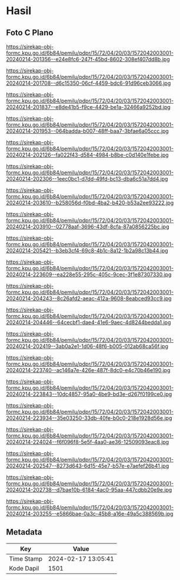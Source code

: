 # Hasil

## Foto C Plano

https://sirekap-obj-formc.kpu.go.id/6b84/pemilu/pdpr/15/72/04/20/03/1572042003001-20240214-201356--e24e8fc6-247f-45bd-8602-308ef407dd8b.jpg

https://sirekap-obj-formc.kpu.go.id/6b84/pemilu/pdpr/15/72/04/20/03/1572042003001-20240214-201708--d6c15350-06cf-4459-bdc6-91d96ceb3066.jpg

https://sirekap-obj-formc.kpu.go.id/6b84/pemilu/pdpr/15/72/04/20/03/1572042003001-20240214-201837--e8de41b5-f9ce-4429-be1a-32466a9252bd.jpg

https://sirekap-obj-formc.kpu.go.id/6b84/pemilu/pdpr/15/72/04/20/03/1572042003001-20240214-201953--064badda-b007-48ff-baa7-3bfae6a05ccc.jpg

https://sirekap-obj-formc.kpu.go.id/6b84/pemilu/pdpr/15/72/04/20/03/1572042003001-20240214-202126--fa022f43-d584-4984-b8be-c0d140e1febe.jpg

https://sirekap-obj-formc.kpu.go.id/6b84/pemilu/pdpr/15/72/04/20/03/1572042003001-20240214-202306--1eec0bc1-d7dd-49fd-bc13-dba6c51a7dd4.jpg

https://sirekap-obj-formc.kpu.go.id/6b84/pemilu/pdpr/15/72/04/20/03/1572042003001-20240214-203610--b258056d-f0bd-4ba2-b420-b53a2ee93222.jpg

https://sirekap-obj-formc.kpu.go.id/6b84/pemilu/pdpr/15/72/04/20/03/1572042003001-20240214-203910--02778aaf-3696-43df-8cfa-87a0856225bc.jpg

https://sirekap-obj-formc.kpu.go.id/6b84/pemilu/pdpr/15/72/04/20/03/1572042003001-20240214-205421--b3eb3cf4-69c8-4b1c-8a12-1b2a98c13b44.jpg

https://sirekap-obj-formc.kpu.go.id/6b84/pemilu/pdpr/15/72/04/20/03/1572042003001-20240214-223609--ea228e55-295c-405c-9cec-3f1e87307330.jpg

https://sirekap-obj-formc.kpu.go.id/6b84/pemilu/pdpr/15/72/04/20/03/1572042003001-20240214-204243--8c26afd2-aeac-412a-9608-8eabced93cc9.jpg

https://sirekap-obj-formc.kpu.go.id/6b84/pemilu/pdpr/15/72/04/20/03/1572042003001-20240214-204446--64cecbf1-dae4-41e6-9aec-4d8244bedda1.jpg

https://sirekap-obj-formc.kpu.go.id/6b84/pemilu/pdpr/15/72/04/20/03/1572042003001-20240214-202419--3ab0a2e1-1d06-48f6-b005-012ab68ca56f.jpg

https://sirekap-obj-formc.kpu.go.id/6b84/pemilu/pdpr/15/72/04/20/03/1572042003001-20240214-223740--ac146a7e-426e-487f-8dc0-e4c70b46e190.jpg

https://sirekap-obj-formc.kpu.go.id/6b84/pemilu/pdpr/15/72/04/20/03/1572042003001-20240214-223843--10dc4857-95a0-4be9-bd3e-d267f0199ce0.jpg

https://sirekap-obj-formc.kpu.go.id/6b84/pemilu/pdpr/15/72/04/20/03/1572042003001-20240214-223934--35e03250-33db-40fe-b0c0-218e1928d56e.jpg

https://sirekap-obj-formc.kpu.go.id/6b84/pemilu/pdpr/15/72/04/20/03/1572042003001-20240214-224024--f6f096f8-5e5f-4aa0-ae36-12509093eac8.jpg

https://sirekap-obj-formc.kpu.go.id/6b84/pemilu/pdpr/15/72/04/20/03/1572042003001-20240214-202547--8273d643-6d15-45e7-b57e-e7aefef26b41.jpg

https://sirekap-obj-formc.kpu.go.id/6b84/pemilu/pdpr/15/72/04/20/03/1572042003001-20240214-202738--d7bae10b-6184-4ac0-95aa-447cdbb20e9e.jpg

https://sirekap-obj-formc.kpu.go.id/6b84/pemilu/pdpr/15/72/04/20/03/1572042003001-20240214-203255--e5866bae-0a3c-45b8-a16e-49a5c388569b.jpg


## Metadata

| Key        | Value               |
| ---------- | ------------------- |
| Time Stamp | 2024-02-17 13:05:41 |
| Kode Dapil | 1501                |



